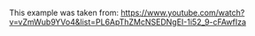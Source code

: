 This example was taken from: https://www.youtube.com/watch?v=vZmWub9YVo4&list=PL6ApThZMcNSEDNgEI-1i52_9-cFAwfIza
